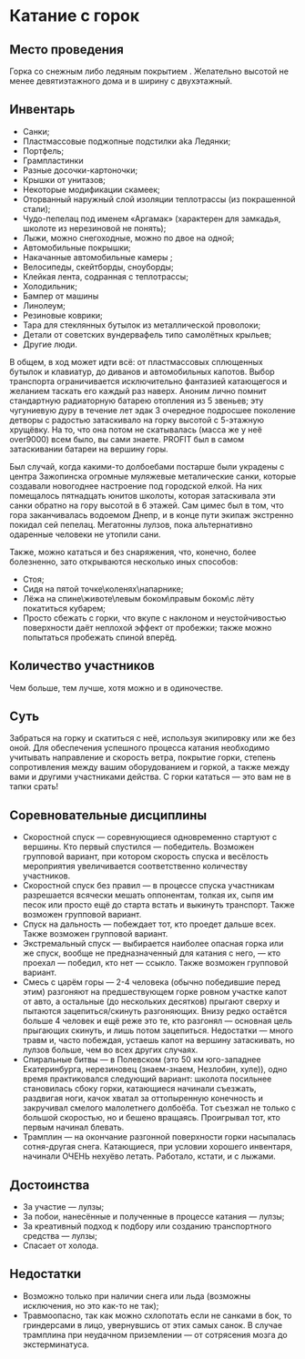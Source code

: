 # Катание с горок

## Место проведения

Горка со снежным либо ледяным покрытием . Желательно высотой не менее девятиэтажного дома и в ширину с двухэтажный.

## Инвентарь

* Санки;
* Пластмассовые поджопные подстилки aka Ледянки;
* Портфель;
* Грампластинки
* Разные досочки-картоночки;
* Крышки от унитазов;
* Некоторые модификации скамеек;
* Оторванный наружный слой изоляции теплотрассы (из покрашенной стали);
* Чудо-пепелац под именем «Аргамак» (характерен для замкадья, школоте из нерезиновой не понять);
* Лыжи, можно снегоходные, можно по двое на одной;
* Автомобильные покрышки;
* Накачанные автомобильные камеры ;
* Велосипеды, скейтборды, сноуборды;
* Клейкая лента, содранная с теплотрассы;
* Холодильник;
* Бампер от машины
* Линолеум;
* Резиновые коврики;
* Тара для стеклянных бутылок из металлической проволоки;
* Детали от советских вундервафель типо самолётных крыльев;
* Другие люди.

В общем, в ход может идти всё: от пластмассовых сплющенных бутылок и клавиатур, до диванов и автомобильных капотов. Выбор транспорта ограничивается исключительно фантазией катающегося и желанием таскать его каждый раз наверх. Аноним лично помнит стандартную радиаторную батарею отопления из 5 звеньев; эту чугуниевую дуру в течение лет эдак 3 очередное подросшее поколение детворы с радостью затаскивало на горку высотой с 5-этажную хрущёвку. На то, что она потом не скатывалась (масса же у неё over9000) всем было, вы сами знаете. PROFIT был в самом затаскивании батареи на вершину горы.

Был случай, когда какими-то долбоебами постарше были украдены с центра Зажопинска огромные муляжевые металические санки, которые создавали новогоднее настроение под городской елкой. На них помещалось пятнадцать юнитов школоты, которая затаскивала эти санки обратно на гору высотой в 6 этажей. Сам цимес был в том, что гора заканчивалась водоемом Днепр, и в конце пути экипаж экстренно покидал сей пепелац. Мегатонны лулзов, пока альтернативно одаренные человеки не утопили сани.

Также, можно кататься и без снаряжения, что, конечно, более болезненно, зато открываются несколько иных способов:

* Стоя;
* Сидя на пятой точке\коленях\напарнике;
* Лёжа на спине\животе\левым боком\правым боком\с лёту покатиться кубарем;
* Просто сбежать с горки, что вкупе с наклоном и неустойчивостью поверхности даёт неплохой эффект от пробежки; также можно попытаться пробежать спиной вперёд.

## Количество участников

Чем больше, тем лучше, хотя можно и в одиночестве.

## Суть

Забраться на горку и скатиться с неё, используя экипировку или же без оной. Для обеспечения успешного процесса катания необходимо учитывать направление и скорость ветра, покрытие горки, степень сопротивления между вашим оборудованием и горкой, а также между вами и другими участниками действа. С горки кататься — это вам не в тапки срать!

## Соревновательные дисциплины

* Скоростной спуск — соревнующиеся одновременно стартуют с вершины. Кто первый спустился — победитель. Возможен групповой вариант, при котором скорость спуска и весёлость мероприятия увеличивается соответственно количеству участников.
* Скоростной спуск без правил — в процессе спуска участникам разрешается всячески мешать оппонентам, толкая их, сыпя им песок или просто ещё до старта встать и выкинуть транспорт. Также возможен групповой вариант.
* Спуск на дальность — побеждает тот, кто проедет дальше всех. Также возможен групповой вариант.
* Экстремальный спуск — выбирается наиболее опасная горка или же спуск, вообще не предназначенный для катания с него, — кто проехал — победил, кто нет — ссыкло. Также возможен групповой вариант.
* Смесь с царём горы — 2-4 человека (обычно победившие перед этим) разгоняют на предшествующем горке ровном участке капот от авто, а остальные (до нескольких десятков) прыгают сверху и пытаются зацепиться/скинуть разгоняющих. Внизу редко остаётся больше 4 человек и ещё реже это те, кто разгонял — основная цель прыгающих скинуть, и лишь потом зацепиться. Недостатки — много травм и, часто побеждая, устаешь капот на вершину затаскивать, но лулзов больше, чем во всех других случаях.
* Спиральные битвы — в Полевском (это 50 км юго-западнее Екатеринбурга, нерезиновец (знаем-знаем, Незлобин, хуле)), одно время практиковался следующий вариант: школота посильнее становилась сбоку горки, катающиеся начинали съезжать, раздвигая ноги, качок хватал за оттопыренную конечность и закручивал смелого малолетнего долбоёба. Тот съезжал не только с большой скоростью, но и бешено вращаясь. Проигрывал тот, кто первым начинал блевать.
* Трамплин — на окончание разгонной поверхности горки насыпалась сотня-другая снега. Катающиеся, при условии хорошего инвентаря, начинали ОЧЕНЬ нехуёво летать. Работало, кстати, и с лыжами.

## Достоинства

* За участие — лулзы;
* За побои, нанесённые и полученные в процессе катания — лулзы;
* За креативный подход к подбору или созданию транспортного средства — лулзы;
* Спасает от холода.

## Недостатки

* Возможно только при наличии снега или льда (возможны исключения, но это как-то не так);
* Травмоопасно, так как можно схлопотать если не санками в бок, то гриндерсами в лицо, увернувшись от этих самых санок. В случае трамплина при неудачном приземлении — от сотрясения мозга до экстерминатуса.
